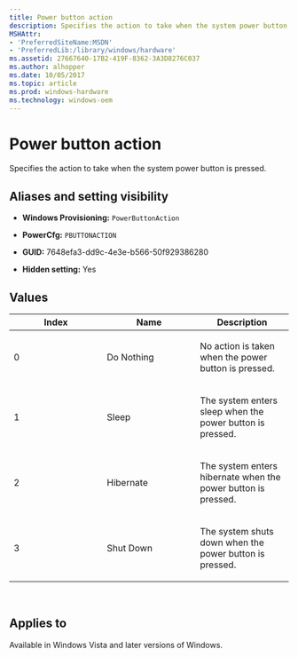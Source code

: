 ```yaml
---
title: Power button action
description: Specifies the action to take when the system power button is pressed.
MSHAttr:
- 'PreferredSiteName:MSDN'
- 'PreferredLib:/library/windows/hardware'
ms.assetid: 27667640-17B2-419F-8362-3A3D8276C037
ms.author: alhopper
ms.date: 10/05/2017
ms.topic: article
ms.prod: windows-hardware
ms.technology: windows-oem
---
```


# Power button action


Specifies the action to take when the system power button is pressed.

## <span id="Aliases_and_setting_visibility"></span><span id="aliases_and_setting_visibility"></span><span id="ALIASES_AND_SETTING_VISIBILITY"></span>Aliases and setting visibility


-   **Windows Provisioning:** `PowerButtonAction         `

-   **PowerCfg:** `PBUTTONACTION         `

-   **GUID:** 7648efa3-dd9c-4e3e-b566-50f929386280

-   **Hidden setting:** Yes

## <span id="Values"></span><span id="values"></span><span id="VALUES"></span>Values


<table>
<colgroup>
<col width="33%" />
<col width="33%" />
<col width="33%" />
</colgroup>
<thead>
<tr class="header">
<th>Index</th>
<th>Name</th>
<th>Description</th>
</tr>
</thead>
<tbody>
<tr class="odd">
<td><p>0</p></td>
<td><p>Do Nothing</p></td>
<td><p>No action is taken when the power button is pressed.</p></td>
</tr>
<tr class="even">
<td><p>1</p></td>
<td><p>Sleep</p></td>
<td><p>The system enters sleep when the power button is pressed.</p></td>
</tr>
<tr class="odd">
<td><p>2</p></td>
<td><p>Hibernate</p></td>
<td><p>The system enters hibernate when the power button is pressed.</p></td>
</tr>
<tr class="even">
<td><p>3</p></td>
<td><p>Shut Down</p></td>
<td><p>The system shuts down when the power button is pressed.</p></td>
</tr>
</tbody>
</table>

 

## <span id="Applies_to"></span><span id="applies_to"></span><span id="APPLIES_TO"></span>Applies to


Available in Windows Vista and later versions of Windows.
